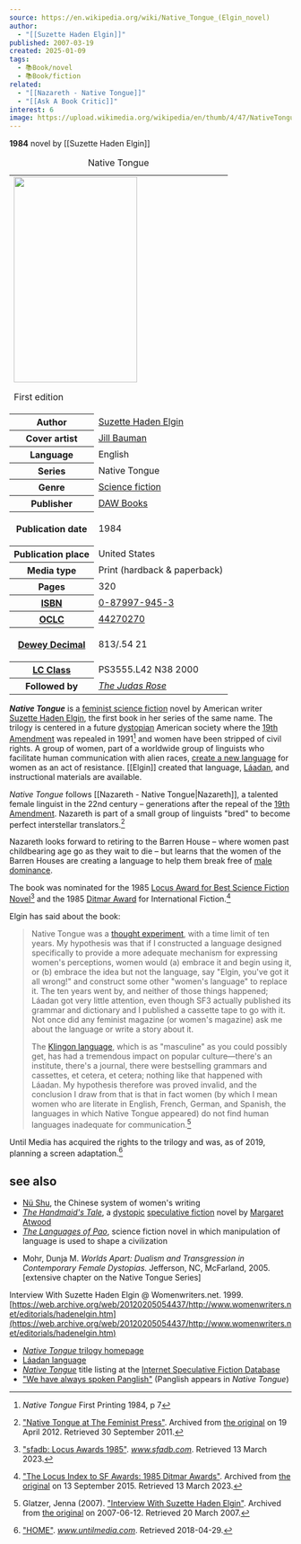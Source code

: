 ```yaml
---
source: https://en.wikipedia.org/wiki/Native_Tongue_(Elgin_novel)
author:
  - "[[Suzette Haden Elgin]]"
published: 2007-03-19
created: 2025-01-09
tags:
  - 📚Book/novel
  - 📚Book/fiction
related:
  - "[[Nazareth - Native Tongue]]"
  - "[[Ask A Book Critic]]"
interest: 6
image: https://upload.wikimedia.org/wikipedia/en/thumb/4/47/NativeTongueElgin.jpg/220px-NativeTongueElgin.jpg
---
```

**1984** novel by [[Suzette Haden Elgin]]

<table><caption>Native Tongue<span></span></caption><tbody><tr><td colspan="2"><span><a href="https://en.wikipedia.org/wiki/File:NativeTongueElgin.jpg"><img src="https://upload.wikimedia.org/wikipedia/en/thumb/4/47/NativeTongueElgin.jpg/220px-NativeTongueElgin.jpg" width="220" height="366"></a></span><p>First edition</p></td></tr><tr><th scope="row">Author</th><td><a href="https://en.wikipedia.org/wiki/Suzette_Haden_Elgin">Suzette Haden Elgin</a></td></tr><tr><th scope="row">Cover&nbsp;artist</th><td><a href="https://en.wikipedia.org/wiki/Jill_Bauman">Jill Bauman</a></td></tr><tr><th scope="row">Language</th><td>English</td></tr><tr><th scope="row">Series</th><td>Native Tongue</td></tr><tr><th scope="row">Genre</th><td><a href="https://en.wikipedia.org/wiki/Science_fiction">Science fiction</a></td></tr><tr><th scope="row">Publisher</th><td><a href="https://en.wikipedia.org/wiki/DAW_Books">DAW Books</a></td></tr><tr><th scope="row"><p>Publication date</p></th><td>1984</td></tr><tr><th scope="row">Publication place</th><td>United States</td></tr><tr><th scope="row">Media&nbsp;type</th><td>Print (hardback &amp; paperback)</td></tr><tr><th scope="row">Pages</th><td>320</td></tr><tr><th scope="row"><a href="https://en.wikipedia.org/wiki/ISBN_(identifier)">ISBN</a></th><td><a href="https://en.wikipedia.org/wiki/Special:BookSources/0-87997-945-3">0-87997-945-3</a></td></tr><tr><th scope="row"><a href="https://en.wikipedia.org/wiki/OCLC_(identifier)"><abbr>OCLC</abbr></a></th><td><a href="https://www.worldcat.org/oclc/44270270">44270270</a></td></tr><tr><th scope="row"><div><p><a href="https://en.wikipedia.org/wiki/Dewey_Decimal_Classification">Dewey Decimal</a></p></div></th><td>813/.54 21</td></tr><tr><th scope="row"><a href="https://en.wikipedia.org/wiki/LCC_(identifier)"><abbr>LC&nbsp;Class</abbr></a></th><td>PS3555.L42 N38 2000</td></tr><tr><th scope="row">Followed&nbsp;by</th><td><i><a href="https://en.wikipedia.org/w/index.php?title=The_Judas_Rose&amp;action=edit&amp;redlink=1">The Judas Rose</a>&nbsp;</i></td></tr></tbody></table>

***Native Tongue*** is a [feminist science fiction](https://en.wikipedia.org/wiki/Feminist_science_fiction "Feminist science fiction") novel by American writer [Suzette Haden Elgin](https://en.wikipedia.org/wiki/Suzette_Haden_Elgin "Suzette Haden Elgin"), the first book in her series of the same name.
The trilogy is centered in a future [dystopian](https://en.wikipedia.org/wiki/Dystopian "Dystopian") American society where the [19th Amendment](https://en.wikipedia.org/wiki/Nineteenth_Amendment_to_the_United_States_Constitution "Nineteenth Amendment to the United States Constitution") was repealed in 1991[^1] and women have been stripped of civil rights. A group of women, part of a worldwide group of linguists who facilitate human communication with alien races, [create a new language](https://en.wikipedia.org/wiki/Constructed_language "Constructed language") for women as an act of resistance. [[Elgin]] created that language, [Láadan](https://en.wikipedia.org/wiki/L%C3%A1adan "Láadan"), and instructional materials are available.

*Native Tongue* follows [[Nazareth - Native Tongue|Nazareth]], a talented female linguist in the 22nd century – generations after the repeal of the [19th Amendment](https://en.wikipedia.org/wiki/Nineteenth_Amendment_to_the_United_States_Constitution "Nineteenth Amendment to the United States Constitution"). Nazareth is part of a small group of linguists "bred" to become perfect interstellar translators.[^2]

Nazareth looks forward to retiring to the Barren House – where women past childbearing age go as they wait to die – but learns that the women of the Barren Houses are creating a language to help them break free of [male dominance](https://en.wikipedia.org/wiki/Patriarchy "Patriarchy").

The book was nominated for the 1985 [Locus Award for Best Science Fiction Novel](https://en.wikipedia.org/wiki/Locus_Award_for_Best_Science_Fiction_Novel "Locus Award for Best Science Fiction Novel")[^3] and the 1985 [Ditmar Award](https://en.wikipedia.org/wiki/Ditmar_Award "Ditmar Award") for International Fiction.[^4]

Elgin has said about the book:

> Native Tongue was a [thought experiment](https://en.wikipedia.org/wiki/Thought_experiment "Thought experiment"), with a time limit of ten years. My hypothesis was that if I constructed a language designed specifically to provide a more adequate mechanism for expressing women's perceptions, women would (a) embrace it and begin using it, or (b) embrace the idea but not the language, say "Elgin, you've got it all wrong!" and construct some other "women's language" to replace it. The ten years went by, and neither of those things happened; Láadan got very little attention, even though SF3 actually published its grammar and dictionary and I published a cassette tape to go with it. Not once did any feminist magazine (or women's magazine) ask me about the language or write a story about it.
> 
> The [Klingon language](https://en.wikipedia.org/wiki/Klingon_language "Klingon language"), which is as "masculine" as you could possibly get, has had a tremendous impact on popular culture—there's an institute, there's a journal, there were bestselling grammars and cassettes, et cetera, et cetera; nothing like that happened with Láadan. My hypothesis therefore was proved invalid, and the conclusion I draw from that is that in fact women (by which I mean women who are literate in English, French, German, and Spanish, the languages in which Native Tongue appeared) do not find human languages inadequate for communication.[^5]

Until Media has acquired the rights to the trilogy and was, as of 2019, planning a screen adaptation.[^6]


## see also

- [Nü Shu](https://en.wikipedia.org/wiki/N%C3%BC_Shu "Nü Shu"), the Chinese system of women's writing
- *[The Handmaid's Tale](https://en.wikipedia.org/wiki/The_Handmaid%27s_Tale "The Handmaid's Tale")*, a [dystopic](https://en.wikipedia.org/wiki/Dystopia "Dystopia") [speculative fiction](https://en.wikipedia.org/wiki/Speculative_fiction "Speculative fiction") novel by [Margaret Atwood](https://en.wikipedia.org/wiki/Margaret_Atwood "Margaret Atwood")
- *[The Languages of Pao](https://en.wikipedia.org/wiki/The_Languages_of_Pao "The Languages of Pao")*, science fiction novel in which manipulation of language is used to shape a civilization

[^1]: *Native Tongue* First Printing 1984, p 7

[^2]: ["Native Tongue at The Feminist Press"](https://web.archive.org/web/20120419074149/http://www.feministpress.org/books/suzette-haden-elgin/native-tongue). Archived from [the original](http://www.feministpress.org/books/suzette-haden-elgin/native-tongue) on 19 April 2012. Retrieved 30 September 2011.

[^3]: ["sfadb: Locus Awards 1985"](http://www.sfadb.com/Locus_Awards_1985). *www.sfadb.com*. Retrieved 13 March 2023.

[^4]: ["The Locus Index to SF Awards: 1985 Ditmar Awards"](https://web.archive.org/web/20150913093606/http://locusmag.com/SFAwards/Db/Ditmar1985.html). Archived from [the original](http://locusmag.com/SFAwards/Db/Ditmar1985.html) on 13 September 2015. Retrieved 13 March 2023.

[^5]: Glatzer, Jenna (2007). ["Interview With Suzette Haden Elgin"](https://web.archive.org/web/20070612005757/http://www.absolutewrite.com/novels/suzette_haden_elgin.htm). Archived from [the original](http://www.absolutewrite.com/novels/suzette_haden_elgin.htm) on 2007-06-12. Retrieved 20 March 2007.

[^6]: ["HOME"](http://www.untilmedia.com/). *www.untilmedia.com*. Retrieved 2018-04-29.

- Mohr, Dunja M. *Worlds Apart: Dualism and Transgression in Contemporary Female Dystopias.* Jefferson, NC, McFarland, 2005. \[extensive chapter on the Native Tongue Series\]

Interview With Suzette Haden Elgin @ Womenwriters.net. 1999. [https://web.archive.org/web/20120205054437/http://www.womenwriters.net/editorials/hadenelgin.htm](https://web.archive.org/web/20120205054437/http://www.womenwriters.net/editorials/hadenelgin.htm)

- [*Native Tongue* trilogy homepage](http://www.sfwa.org/members/elgin/NativeTongue/Index.html)
- [Láadan language](http://www.laadanlanguage.org/)
- [*Native Tongue*](https://www.isfdb.org/cgi-bin/title.cgi?1483) title listing at the [Internet Speculative Fiction Database](https://en.wikipedia.org/wiki/Internet_Speculative_Fiction_Database "Internet Speculative Fiction Database")
- ["We have always spoken Panglish"](http://www.sfwa.org/members/elgin/Story-Panglish.html) (Panglish appears in *Native Tongue*)